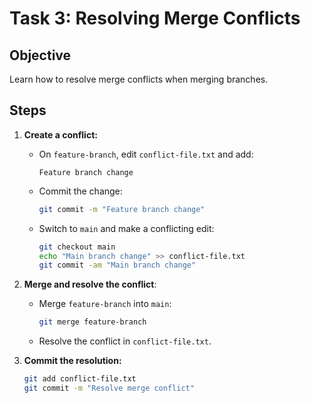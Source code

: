 
# Task 3: Resolving Merge Conflicts

## Objective
Learn how to resolve merge conflicts when merging branches.

## Steps
1. **Create a conflict:**
   - On `feature-branch`, edit `conflict-file.txt` and add:
     ```
     Feature branch change
     ```
   - Commit the change:
     ```bash
     git commit -m "Feature branch change"
     ```

   - Switch to `main` and make a conflicting edit:
     ```bash
     git checkout main
     echo "Main branch change" >> conflict-file.txt
     git commit -am "Main branch change"
     ```

2. **Merge and resolve the conflict**:
   - Merge `feature-branch` into `main`:
     ```bash
     git merge feature-branch
     ```
   - Resolve the conflict in `conflict-file.txt`.

3. **Commit the resolution:**
   ```bash
   git add conflict-file.txt
   git commit -m "Resolve merge conflict"
